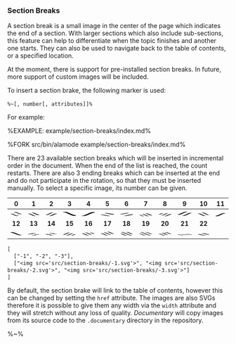 ### Section Breaks

A section break is a small image in the center of the page which indicates the end of a section. With larger sections which also include sub-sections, this feature can help to differentiate when the topic finishes and another one starts. They can also be used to navigate back to the table of contents, or a specified location.

At the moment, there is support for pre-installed section breaks. In future, more support of custom images will be included.

To insert a section brake, the following marker is used:

```
%~[, number[, attributes]]%
```

For example:

%EXAMPLE: example/section-breaks/index.md%

%FORK src/bin/alamode example/section-breaks/index.md%

There are 23 available section breaks which will be inserted in incremental order in the document. When the end of the list is reached, the count restarts. There are also 3 ending breaks which can be inserted at the end and do not participate in the rotation, so that they must be inserted manually. To select a specific image, its number can be given.

<table>
 <thead>
  <tr>
   <th>0</th>
   <th>1</th>
   <th>2</th>
   <th>3</th>
   <th>4</th>
   <th>5</th>
   <th>6</th>
   <th>7</th>
   <th>8</th>
   <th>9</th>
   <th>10</th>
   <th>11</th>
  </tr>
 </thead>
 <tbody>
  <tr/>
  <tr>
   <td><img src="src/section-breaks/0.svg"></td>
   <td><img src="src/section-breaks/1.svg"></td>
   <td><img src="src/section-breaks/2.svg"></td>
   <td><img src="src/section-breaks/3.svg"></td>
   <td><img src="src/section-breaks/4.svg"></td>
   <td><img src="src/section-breaks/5.svg"></td>
   <td><img src="src/section-breaks/6.svg"></td>
   <td><img src="src/section-breaks/7.svg"></td>
   <td><img src="src/section-breaks/8.svg"></td>
   <td><img src="src/section-breaks/9.svg"></td>
   <td><img src="src/section-breaks/10.svg"></td>
   <td><img src="src/section-breaks/11.svg"></td>
  </tr>
  <tr>
   <td align="center"><strong>12</strong></td>
   <td align="center"><strong>13</strong></td>
   <td align="center"><strong>14</strong></td>
   <td align="center"><strong>15</strong></td>
   <td align="center"><strong>16</strong></td>
   <td align="center"><strong>17</strong></td>
   <td align="center"><strong>18</strong></td>
   <td align="center"><strong>19</strong></td>
   <td align="center"><strong>20</strong></td>
   <td align="center"><strong>21</strong></td>
   <td align="center"><strong>22</strong></td>
  </tr>
  <tr>
   <td><img src="src/section-breaks/12.svg"></td>
   <td><img src="src/section-breaks/13.svg"></td>
   <td><img src="src/section-breaks/14.svg"></td>
   <td><img src="src/section-breaks/15.svg"></td>
   <td><img src="src/section-breaks/16.svg"></td>
   <td><img src="src/section-breaks/17.svg"></td>
   <td><img src="src/section-breaks/18.svg"></td>
   <td><img src="src/section-breaks/19.svg"></td>
   <td><img src="src/section-breaks/20.svg"></td>
   <td><img src="src/section-breaks/21.svg"></td>
   <td><img src="src/section-breaks/22.svg"></td>
  </tr>
 </tbody>
</table>


```table
[
  ["-1", "-2", "-3"],
  ["<img src='src/section-breaks/-1.svg'>", "<img src='src/section-breaks/-2.svg'>", "<img src='src/section-breaks/-3.svg'>"]
]
```

By default, the section brake will link to the table of contents, however this can be changed by setting the `href` attribute. The images are also SVGs therefore it is possible to give them any width via the `width` attribute and they will stretch without any loss of quality. _Documentary_ will copy images from its source code to the `.documentary` directory in the repository.

%~%